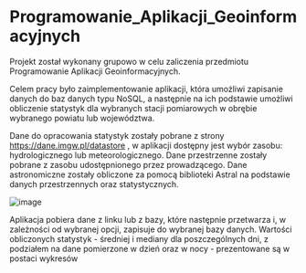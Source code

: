 # Programowanie_Aplikacji_Geoinformacyjnych

Projekt został wykonany grupowo w celu zaliczenia przedmiotu Programowanie Aplikacji Geoinformacyjnych.

Celem pracy było zaimplementowanie aplikacji, która umożliwi zapisanie danych do baz danych typu 
NoSQL, a następnie na ich podstawie umożliwi obliczenie statystyk dla wybranych stacji pomiarowych 
w obrębie wybranego powiatu lub województwa.

Dane do opracowania statystyk zostały pobrane z strony https://dane.imgw.pl/datastore , w aplikacji
dostępny jest wybór zasobu: hydrologicznego lub meteorologicznego.
Dane przestrzenne zostały pobrane z zasobu udostępnionego przez prowadzącego.
Dane astronomiczne zostały obliczone za pomocą biblioteki Astral na podstawie danych przestrzennych
oraz statystycznych.

![image](https://github.com/MariaMank/PAG_1/assets/92314221/f923357a-3ddd-4fd1-b69b-0a48eacd59ae)

Aplikacja pobiera dane z linku lub z bazy, które następnie przetwarza i, w zależności od wybranej opcji,
zapisuje do wybranej bazy danych. Wartości obliczonych statystyk - średniej i mediany
dla poszczególnych dni, z podziałem na dane pomierzone w dzień oraz w nocy - prezentowane są 
w postaci wykresów

